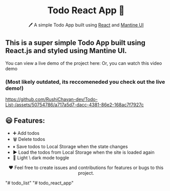 <h1 align="center">Todo React App  📝</h1>  
<p align="center">
  🖊️ A simple Todo App built using <a href="https://reactjs.org/">React</a> and <a href="https://mantine.dev/">Mantine UI</a>
</p>

## This is a super simple Todo App built using React.js and styled using Mantine UI.

You can view a live demo of the project here:
Or, you can watch this video demo

### **(Most likely outdated, its reccomeneded you check out the live demo!)**


https://github.com/RushiChavan-dev/Todo-List-/assets/50754786/a717a5d7-dacc-4381-86e2-168ac7f7927c



## 😃 Features:

- ➕ Add todos
- 🗑️ Delete todos
- ⏸ Save todos to Local Storage when the state changes
- ▶️ Load the todos from Local Storage when the site is loaded again
- 🌙 Light \ dark mode toggle

<p align="center">
  ❤️ Feel free to create issues and contributions for features or bugs to this project.
</p>
"# todo_list" 
"# todo_react_app" 
